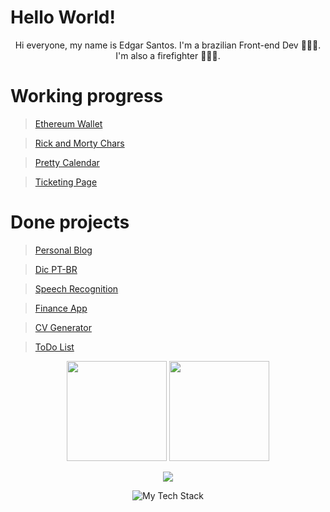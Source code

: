 # Hello World!
<p align="center">
Hi everyone, my name is Edgar Santos. I'm a brazilian Front-end Dev 👨🏽‍💻. I'm also a firefighter 👨🏽‍🚒.
 </p>

# Working progress
> [Ethereum Wallet](https://github.com/edgarrps/eth-wallet)

> [Rick and Morty Chars](https://github.com/edgarrps/rick-and-morty)

> [Pretty Calendar](https://github.com/edgarrps/pretty-calendar)

> [Ticketing Page](https://github.com/edgarrps/ticketing-page)


#


# Done projects
> [Personal Blog](https://github.com/edgarrps/personal-blog)

> [Dic PT-BR](https://github.com/edgarrps/dic-ptbr)

> [Speech Recognition](https://github.com/edgarrps/speech-recognition)

> [Finance App](https://github.com/edgarrps/finance-app)

> [CV Generator](https://github.com/edgarrps/cv-generator)

> [ToDo List](https://github.com/edgarrps/todo-list)


<div align='center'>
  <img height="160em" src="https://github-readme-stats.vercel.app/api?username=edgarrps&show_icons=true&hide_border=true&theme=transparent"/>
  <img height="160em" src="https://github-readme-stats-git-masterrstaa-rickstaa.vercel.app/api/top-langs/?username=edgarrps&layout=compact&langs_count=7&hide_border=true&theme=transparent"/>
</div>

<p align="center">
<img src="https://streak-stats.demolab.com?user=edgarrps&theme=transparent&hide_border=true&border_radius=0&date_format=j%2Fn%5B%2FY%5D" />
</picture>
</p>

<p align="center">
<img src="https://github-readme-tech-stack.vercel.app/api/cards?title=-%20MY%20FAVORITE%20TECHNOLOGIES%20-&align=center&titleAlign=center&fontFamily=Roboto%20Mono&fontWeight=bold&showBorder=false&lineHeight=6&lineCount=2&theme=facebook&gap=8&hideBg=true&line1=TypeScript,TypeScript,3178C6;Next.js,Next.js,000000;react,react,3094e9;&line2=JavaScript,JavaScript,F7DF1E;TailwindCSS,TailwindCSS,06B6D4;" alt="My Tech Stack" />
  </p>
